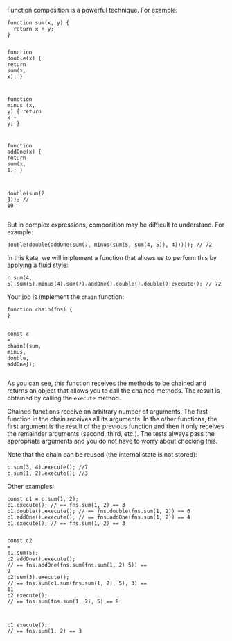 <p>Function composition is a powerful technique. For example:</p>
<pre><code class="language-javascript"><span class="cm-keyword">function</span> <span class="cm-def">sum</span>(<span class="cm-def">x</span>, <span class="cm-def">y</span>) {
  <span class="cm-keyword">return</span> <span class="cm-variable-2">x</span> <span class="cm-operator">+</span> <span class="cm-variable-2">y</span>;
}

<span class="cm-keyword">function</span> <span class="cm-def">double</span>(<span class="cm-def">x</span>) {
  <span class="cm-keyword">return</span> <span class="cm-variable">sum</span>(<span class="cm-variable-2">x</span>, <span class="cm-variable-2">x</span>);
}

<span class="cm-keyword">function</span> <span class="cm-def">minus</span> (<span class="cm-def">x</span>, <span class="cm-def">y</span>) {
  <span class="cm-keyword">return</span> <span class="cm-variable-2">x</span> <span class="cm-operator">-</span> <span class="cm-variable-2">y</span>;
}

<span class="cm-keyword">function</span> <span class="cm-def">addOne</span>(<span class="cm-def">x</span>) {
  <span class="cm-keyword">return</span> <span class="cm-variable">sum</span>(<span class="cm-variable-2">x</span>, <span class="cm-number">1</span>);
}

<span class="cm-variable">double</span>(<span class="cm-variable">sum</span>(<span class="cm-number">2</span>, <span class="cm-number">3</span>)); <span class="cm-comment">// 10</span>
</code></pre>
<p>But in complex expressions, composition may be difficult to understand. For example:</p>
<pre><code class="language-javascript"><span class="cm-variable">double</span>(<span class="cm-variable">double</span>(<span class="cm-variable">addOne</span>(<span class="cm-variable">sum</span>(<span class="cm-number">7</span>, <span class="cm-variable">minus</span>(<span class="cm-variable">sum</span>(<span class="cm-number">5</span>, <span class="cm-variable">sum</span>(<span class="cm-number">4</span>, <span class="cm-number">5</span>)), <span class="cm-number">4</span>))))); <span class="cm-comment">// 72</span>
</code></pre>
<p>In this kata, we will implement a function that allows us to perform this by applying a fluid style:</p>
<pre><code class="language-javascript"><span class="cm-variable">c</span>.<span class="cm-property">sum</span>(<span class="cm-number">4</span>, <span class="cm-number">5</span>).<span class="cm-property">sum</span>(<span class="cm-number">5</span>).<span class="cm-property">minus</span>(<span class="cm-number">4</span>).<span class="cm-property">sum</span>(<span class="cm-number">7</span>).<span class="cm-property">addOne</span>().<span class="cm-property">double</span>().<span class="cm-property">double</span>().<span class="cm-property">execute</span>(); <span class="cm-comment">// 72</span>
</code></pre>
<p>Your job is implement the <code>chain</code> function:</p>
<pre><code class="language-javascript"><span class="cm-keyword">function</span> <span class="cm-def">chain</span>(<span class="cm-def">fns</span>) {
}

<span class="cm-keyword">const</span> <span class="cm-def">c</span> <span class="cm-operator">=</span> <span class="cm-variable">chain</span>({<span class="cm-property">sum</span>, <span class="cm-property">minus</span>, <span class="cm-property">double</span>, <span class="cm-property">addOne</span>});
</code></pre>
<p>As you can see, this function receives the methods to be chained and returns an object that allows you to call the chained methods. The result is obtained by calling the <code>execute</code> method.</p>
<p>Chained functions receive an arbitrary number of arguments. The first function in the chain receives all its arguments. In the other functions, the first argument is the result of the previous function and then it only receives the remainder arguments (second, third, etc.). The tests always pass the appropriate arguments and you do not have to worry about checking this.</p>
<p>Note that the chain can be reused (the internal state is not stored):</p>
<pre><code class="language-javascript"><span class="cm-variable">c</span>.<span class="cm-property">sum</span>(<span class="cm-number">3</span>, <span class="cm-number">4</span>).<span class="cm-property">execute</span>(); <span class="cm-comment">//7</span>
<span class="cm-variable">c</span>.<span class="cm-property">sum</span>(<span class="cm-number">1</span>, <span class="cm-number">2</span>).<span class="cm-property">execute</span>(); <span class="cm-comment">//3</span>
</code></pre>
<p>Other examples:</p>
<pre><code class="language-javascript"><span class="cm-keyword">const</span> <span class="cm-def">c1</span> <span class="cm-operator">=</span> <span class="cm-variable">c</span>.<span class="cm-property">sum</span>(<span class="cm-number">1</span>, <span class="cm-number">2</span>);
<span class="cm-variable">c1</span>.<span class="cm-property">execute</span>(); <span class="cm-comment">// == fns.sum(1, 2) == 3</span>
<span class="cm-variable">c1</span>.<span class="cm-property">double</span>().<span class="cm-property">execute</span>(); <span class="cm-comment">// == fns.double(fns.sum(1, 2)) == 6</span>
<span class="cm-variable">c1</span>.<span class="cm-property">addOne</span>().<span class="cm-property">execute</span>(); <span class="cm-comment">// == fns.addOne(fns.sum(1, 2)) == 4</span>
<span class="cm-variable">c1</span>.<span class="cm-property">execute</span>(); <span class="cm-comment">// == fns.sum(1, 2) == 3</span>

<span class="cm-keyword">const</span> <span class="cm-def">c2</span> <span class="cm-operator">=</span> <span class="cm-variable">c1</span>.<span class="cm-property">sum</span>(<span class="cm-number">5</span>);
<span class="cm-variable">c2</span>.<span class="cm-property">addOne</span>().<span class="cm-property">execute</span>(); <span class="cm-comment">// == fns.addOne(fns.sum(fns.sum(1, 2) 5)) == 9</span>
<span class="cm-variable">c2</span>.<span class="cm-property">sum</span>(<span class="cm-number">3</span>).<span class="cm-property">execute</span>(); <span class="cm-comment">// == fns.sum(c1.sum(fns.sum(1, 2), 5), 3) == 11</span>
<span class="cm-variable">c2</span>.<span class="cm-property">execute</span>(); <span class="cm-comment">// == fns.sum(fns.sum(1, 2), 5) == 8</span>

<span class="cm-variable">c1</span>.<span class="cm-property">execute</span>(); <span class="cm-comment">// == fns.sum(1, 2) == 3</span>
</code></pre>
